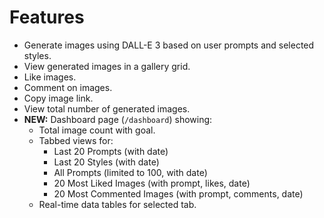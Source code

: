 # Features

- Generate images using DALL-E 3 based on user prompts and selected styles.
- View generated images in a gallery grid.
- Like images.
- Comment on images.
- Copy image link.
- View total number of generated images.
- **NEW:** Dashboard page (`/dashboard`) showing:
  - Total image count with goal.
  - Tabbed views for:
    - Last 20 Prompts (with date)
    - Last 20 Styles (with date)
    - All Prompts (limited to 100, with date)
    - 20 Most Liked Images (with prompt, likes, date)
    - 20 Most Commented Images (with prompt, comments, date)
  - Real-time data tables for selected tab.
